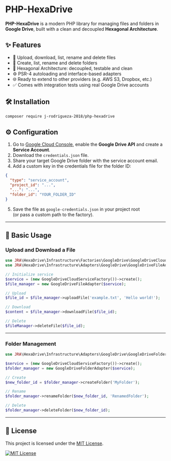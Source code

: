 # PHP-HexaDrive

**PHP-HexaDrive** is a modern PHP library for managing files and folders in **Google Drive**, built with a clean and
decoupled **Hexagonal Architecture**.

## ✨ Features

- 📁 Upload, download, list, rename and delete files
- 📂 Create, list, rename and delete folders
- 🔌 Hexagonal Architecture: decoupled, testable and clean
- ⚙️ PSR-4 autoloading and interface-based adapters
- 🌐 Ready to extend to other providers (e.g. AWS S3, Dropbox, etc.)
- ✅ Comes with integration tests using real Google Drive accounts

## 🛠 Installation

```bash
composer require j-rodrigueza-2018/php-hexadrive
```


## ⚙️ Configuration

1. Go to [Google Cloud Console](https://console.cloud.google.com/), enable the **Google Drive API** and create a **Service Account**.
2. Download the `credentials.json` file.
3. Share your target Google Drive folder with the service account email.
4. Add a custom key in the credentials file for the folder ID:

```json
{
  "type": "service_account",
  "project_id": "...",
  "...": "...",
  "folder_id": "YOUR_FOLDER_ID"
}
```

5. Save the file as `google-credentials.json` in your project root  
   (or pass a custom path to the factory).

---

## 🚀 Basic Usage

### Upload and Download a File

```php
use JRA\HexaDrive\Infrastructure\Factories\GoogleDrive\GoogleDriveCloudServiceFactory;
use JRA\HexaDrive\Infrastructure\Adapters\GoogleDrive\GoogleDriveFileAdapter;

// Initialize service
$service = (new GoogleDriveCloudServiceFactory())->create();
$file_manager = new GoogleDriveFileAdapter($service);

// Upload
$file_id = $file_manager->uploadFile('example.txt', 'Hello world!');

// Download
$content = $file_manager->downloadFile($file_id);

// Delete
$fileManager->deleteFile($file_id);
```

---

### Folder Management

```php
use JRA\HexaDrive\Infrastructure\Adapters\GoogleDrive\GoogleDriveFolderAdapter;

$service = (new GoogleDriveCloudServiceFactory())->create();
$folder_manager = new GoogleDriveFolderAdapter($service);

// Create
$new_folder_id = $folder_manager->createFolder('MyFolder');

// Rename
$folder_manager->renameFolder($new_folder_id, 'RenamedFolder');

// Delete
$folder_manager->deleteFolder($new_folder_id);
```

---

## 📄 License

This project is licensed under the [MIT License](LICENSE).

[![MIT License](https://img.shields.io/badge/license-MIT-blue.svg)](LICENSE)
